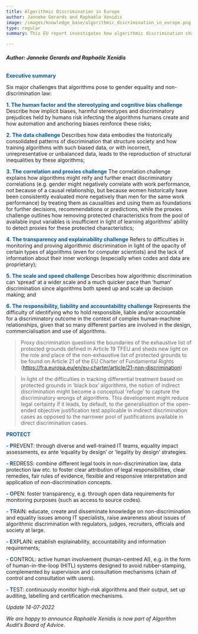 ```yaml
---
title: Algorithmic Discrimination in Europe
author: Janneke Gerards and Raphaële Xenidis
image: /images/knowledge_base/algorithmic_discrimination_in_europe.png
type: regular
summary: This EU report investigates how algorithmic discrimination challenges the set of legal guarantees put in place in Europe to combat discrimination and ensure equal treatment. 

---
```

###### **Author: Janneke Gerards and Raphaële Xenidis**

<span style="color:#005aa7; font-weight: bold;">Executive summary</span>

Six major challenges that algorithms pose to gender equality and non-discrimination law: 

<span style="color:#005aa7; font-weight: bold;">1\. The human factor and the stereotyping and cognitive bias challenge</span> Describe how implicit biases, harmful stereotypes and discriminatory prejudices held by humans risk infecting the algorithms humans create and how automation and anchoring biases reinforce these risks; 

<span style="color:#005aa7; font-weight: bold;">2\. The data challenge</span> Describes how data embodies the historically consolidated patterns of discrimination that structure society and how training algorithms with such biased data, or with incorrect, unrepresentative or unbalanced data, leads to the reproduction of structural inequalities by these algorithms; 

<span style="color:#005aa7; font-weight: bold;">3\. The correlation and proxies challenge</span> The correlation challenge explains how algorithms might reify and further enact discriminatory correlations (e.g. gender might negatively correlate with work performance, not because of a causal relationship, but because women historically have been consistently evaluated more negatively than men for the same work performance) by treating them as causalities and using them as foundations for further decisions, recommendations or predictions, while the proxies challenge outlines how removing protected characteristics from the pool of available input variables is insufficient in light of learning algorithms’ ability to detect proxies for these protected characteristics; 

<span style="color:#005aa7; font-weight: bold;">4\. The transparency and explainability challenge</span> Refers to difficulties in monitoring and proving algorithmic discrimination in light of the opacity of certain types of algorithms (even for computer scientists) and the lack of information about their inner workings (especially when codes and data are proprietary); 

<span style="color:#005aa7; font-weight: bold;">5\. The scale and speed challenge</span> Describes how algorithmic discrimination can ‘spread’ at a wider scale and a much quicker pace than ‘human’ discrimination since algorithms both speed up and scale up decision making; and 

<span style="color:#005aa7; font-weight: bold;">6\. The responsibility, liability and accountability challenge</span> Represents the difficulty of identifying who to hold responsible, liable and/or accountable for a discriminatory outcome in the context of complex human-machine relationships, given that so many different parties are involved in the design, commercialisation and use of algorithms. 

> Proxy discrimination questions the boundaries of the exhaustive list of protected grounds defined in Article 19 TFEU and sheds new light on the role and place of the non-exhaustive list of protected grounds to be found on Article 21 of the EU Charter of Fundamental Rights (https://fra.europa.eu/en/eu-charter/article/21-non-discrimination)

> In light of the difficulties in tracking differential treatment based on protected grounds in ‘black box’ algorithms, the notion of indirect discrimination might become a conceptual ‘refuge’ to capture the discriminatory wrongs of algorithms. This development might reduce legal certainty if it leads, by default, to the generalisation of the open-ended objective justification test applicable in indirect discrimination cases as opposed to the narrower pool of justifications available in direct discrimination cases. 

<span style="color:#005aa7; font-weight: bold;">PROTECT</span>

<span style="color:#005aa7; font-weight: bold;">- P</span>REVENT: through diverse and well-trained IT teams, equality impact assessments, ex ante ‘equality by design’ or ‘legality by design’ strategies. 

<span style="color:#005aa7; font-weight: bold;">- R</span>EDRESS: combine different legal tools in non-discrimination law, data protection law etc. to foster clear attribution of legal responsibilities, clear remedies, fair rules of evidence, flexible and responsive interpretation and application of non-discrimination concepts. 

<span style="color:#005aa7; font-weight: bold;">- O</span>PEN: foster transparency, e.g. through open data requirements for monitoring purposes (such as access to source codes). 

<span style="color:#005aa7; font-weight: bold;">- T</span>RAIN: educate, create and disseminate knowledge on non-discrimination and equality issues among IT specialists, raise awareness about issues of algorithmic discrimination with regulators, judges, recruiters, officials and society at large. 

<span style="color:#005aa7; font-weight: bold;">- E</span>XPLAIN: establish explainability, accountability and information requirements; 


<span style="color:#005aa7; font-weight: bold;">- C</span>ONTROL: active human involvement (human-centred AI), e.g. in the form of human-in-the-loop (HITL) systems designed to avoid rubber-stamping, complemented by supervision and consultation mechanisms (chain of control and consultation with users). 

<span style="color:#005aa7; font-weight: bold;">- T</span>EST: continuously monitor high-risk algorithms and their output, set up auditing, labelling and certification mechanisms. 


_Update 14-07-2022_

_We are happy to announce Raphaële Xenidis is now part of Algorithm Audit’s Board of Advice._
